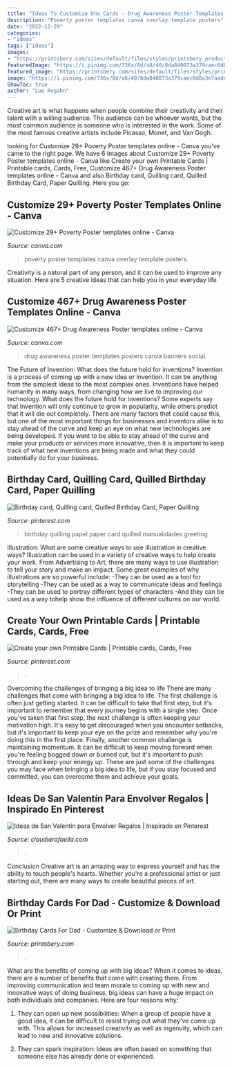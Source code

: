 ```yaml
---
title: "Ideas To Customize Uno Cards - Drug Awareness Poster Templates Posters Canva Banners Social"
description: "Poverty poster templates canva overlay template posters"
date: "2022-12-29"
categories:
- "ideas"
tags: ["ideas"]
images:
- "https://printsbery.com/sites/default/files/styles/printsbery_product_teaser/public/teaser-photos/superhero-dads-birthday-card.jpeg"
featuredImage: "https://i.pinimg.com/736x/8d/a8/40/8da840073a379caec0d8a3e7aade9152.jpg"
featured_image: "https://printsbery.com/sites/default/files/styles/printsbery_product_teaser/public/teaser-photos/superhero-dads-birthday-card.jpeg"
image: "https://i.pinimg.com/736x/8d/a8/40/8da840073a379caec0d8a3e7aade9152.jpg"
ShowToc: true
author: "Lue Rogahn"
---
```



Creative art is what happens when people combine their creativity and their talent with a willing audience. The audience can be whoever wants, but the most common audience is someone who is interested in the work. Some of the most famous creative artists include Picasso, Monet, and Van Gogh.

	

		
looking for Customize 29+ Poverty Poster templates online - Canva you've came to the right page. We have 6 Images about Customize 29+ Poverty Poster templates online - Canva like Create your own Printable Cards | Printable cards, Cards, Free, Customize 467+ Drug Awareness Poster templates online - Canva and also Birthday card, Quilling card, Quilled Birthday Card, Paper Quilling. Here you go:
		
    
## Customize 29+ Poverty Poster Templates Online - Canva

<img loading=lazy src="https://marketplace.canva.com/MADOPsX4uh0/1/0/thumbnail_large-1/canva-dark-teal-and-cream-color-overlay-poverty-poster-MADOPsX4uh0.jpg" onerror="this.onerror=null;this.src='https://tse1.mm.bing.net/th?id=OIP.4_56Lh0NfQQPNXc17Y2cIQAAAA&amp;pid=15.1';" alt="Customize 29+ Poverty Poster templates online - Canva">

_Source: canva.com_

>poverty poster templates canva overlay template posters. 

	

Creativity is a natural part of any person, and it can be used to improve any situation. Here are 5 creative ideas that can help you in your everyday life.

    
## Customize 467+ Drug Awareness Poster Templates Online - Canva

<img loading=lazy src="https://marketplace.canva.com/MAC5EUtHqK8/2/0/thumbnail_large/canva-simple-bordered-hugging-drug-awareness-poster-MAC5EUtHqK8.jpg" onerror="this.onerror=null;this.src='https://tse3.mm.bing.net/th?id=OIP.Lg9I46S2WcNkj3nS6O12ZgAAAA&amp;pid=15.1';" alt="Customize 467+ Drug Awareness Poster templates online - Canva">

_Source: canva.com_

>drug awareness poster templates posters canva banners social. 

	

The Future of Invention: What does the future hold for inventions?
Invention is a process of coming up with a new idea or invention. It can be anything from the simplest ideas to the most complex ones. Inventions have helped humanity in many ways, from changing how we live to improving our technology. What does the future hold for inventions? Some experts say that Invention will only continue to grow in popularity, while others predict that it will die out completely. There are many factors that could cause this, but one of the most important things for businesses and inventors alike is to stay ahead of the curve and keep an eye on what new technologies are being developed. If you want to be able to stay ahead of the curve and make your products or services more innovative, then it is important to keep track of what new inventions are being made and what they could potentially do for your business.

    
## Birthday Card, Quilling Card, Quilled Birthday Card, Paper Quilling

<img loading=lazy src="https://i.pinimg.com/736x/8d/a8/40/8da840073a379caec0d8a3e7aade9152.jpg" onerror="this.onerror=null;this.src='https://tse3.mm.bing.net/th?id=OIP.zaO6Gncn6g13qeOmyCYkHAHaJ3&amp;pid=15.1';" alt="Birthday card, Quilling card, Quilled Birthday Card, Paper Quilling">

_Source: pinterest.com_

>birthday quilling papel paper card quilled manualidades greeting. 

	

Illustration: What are some creative ways to use illustration in creative ways?
Illustration can be used in a variety of creative ways to help create your work. From Advertising to Art, there are many ways to use illustration to tell your story and make an impact. Some great examples of why illustrations are so powerful include: 
-They can be used as a tool for storytelling 
-They can be used as a way to communicate ideas and feelings 
-They can be used to portray different types of characters 
-And they can be used as a way tohelp show the influence of different cultures on our world.

    
## Create Your Own Printable Cards | Printable Cards, Cards, Free

<img loading=lazy src="https://i.pinimg.com/736x/f6/30/98/f630982ef3f2a33b53bbddc930d3ab37--printable-cards-create-your-own.jpg" onerror="this.onerror=null;this.src='https://tse4.mm.bing.net/th?id=OIP.fZbtc81OxdACLfYSyWKBHwHaHa&amp;pid=15.1';" alt="Create your own Printable Cards | Printable cards, Cards, Free">

_Source: pinterest.com_

>. 

	

Overcoming the challenges of bringing a big idea to life
There are many challenges that come with bringing a big idea to life. The first challenge is often just getting started. It can be difficult to take that first step, but it's important to remember that every journey begins with a single step. Once you've taken that first step, the next challenge is often keeping your motivation high. It's easy to get discouraged when you encounter setbacks, but it's important to keep your eye on the prize and remember why you're doing this in the first place. Finally, another common challenge is maintaining momentum. It can be difficult to keep moving forward when you're feeling bogged down or burned out, but it's important to push through and keep your energy up. These are just some of the challenges you may face when bringing a big idea to life, but if you stay focused and committed, you can overcome them and achieve your goals.

    
## Ideas De San Valentín Para Envolver Regalos | Inspirado En Pinterest

<img loading=lazy src="https://claudiarafaella.com/wp-content/uploads/2021/01/cajitas-de-regalo-para-san-valentin-claudia-rafaella-scrapbook-ideas-envolver-regalos-para-novios-enamorados-pinterest-14-de-febrero-25.jpg" onerror="this.onerror=null;this.src='https://tse2.mm.bing.net/th?id=OIP.ky4QdmywMAYqTYu768v1JAAAAA&amp;pid=15.1';" alt="Ideas de San Valentín para Envolver Regalos | Inspirado en Pinterest">

_Source: claudiarafaella.com_

>. 

	

Conclusion
Creative art is an amazing way to express yourself and has the ability to touch people's hearts. Whether you're a professional artist or just starting out, there are many ways to create beautiful pieces of art.

    
## Birthday Cards For Dad - Customize &amp; Download Or Print

<img loading=lazy src="https://printsbery.com/sites/default/files/styles/printsbery_product_teaser/public/teaser-photos/superhero-dads-birthday-card.jpeg" onerror="this.onerror=null;this.src='https://tse1.mm.bing.net/th?id=OIP.xWvMz3Wez45Zao01m0z2FAHaL2&amp;pid=15.1';" alt="Birthday Cards For Dad - Customize &amp; Download or Print">

_Source: printsbery.com_

>. 

	

What are the benefits of coming up with big ideas?
When it comes to ideas, there are a number of benefits that come with creating them. From improving communication and team morale to coming up with new and innovative ways of doing business, big ideas can have a huge impact on both individuals and companies. Here are four reasons why: 
1. They can open up new possibilities: When a group of people have a good idea, it can be difficult to resist trying out what they've come up with. This allows for increased creativity as well as ingenuity, which can lead to new and innovative solutions. 

2. They can spark inspiration: Ideas are often based on something that someone else has already done or experienced.

